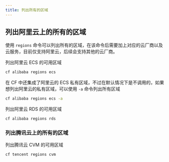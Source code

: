 ```yaml
---
title: 列出所有的区域
---
```


## 列出阿里云上的所有的区域

使用 `regions` 命令可以列出所有的区域，在该命令后需要加上对应的云厂商以及云服务，目前仅支持阿里云，后续会支持其他的云厂商。

列出阿里云 ECS 的可用区域

```bash
cf alibaba regions ecs
```

在 CF 中还集成了阿里云的 ECS 私有区域，不过在默认情况下是不调用的，如果想列出阿里云的私有区域，可以使用 `-a` 命令列出所有区域

```bash
cf alibaba regions ecs -a
```

列出阿里云 RDS 的可用区域

```bash
cf alibaba regions rds
```

### 列出腾讯云上的所有的区域

列出腾讯云 CVM 的可用区域

```bash
cf tencent regions cvm
```

<Vssue />

<script>
export default {
    mounted () {
      this.$page.lastUpdated = "2022年10月12日"
    }
  }
</script>